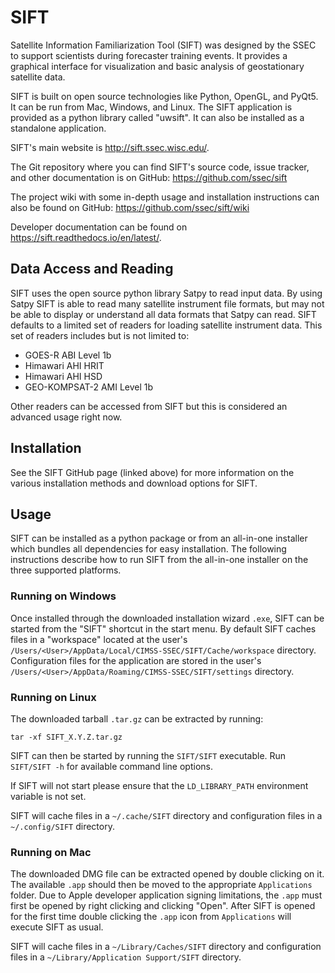# SIFT

Satellite Information Familiarization Tool (SIFT) was designed by the SSEC to
support scientists during forecaster training events. It provides a graphical
interface for visualization and basic analysis of geostationary satellite data.

SIFT is built on open source technologies like Python, OpenGL, and PyQt5. It
can be run from Mac, Windows, and Linux. The SIFT application is provided as
a python library called "uwsift". It can also be installed as a standalone
application.

SIFT's main website is http://sift.ssec.wisc.edu/.

The Git repository where you can find SIFT's source code, issue tracker, and
other documentation is on GitHub: https://github.com/ssec/sift

The project wiki with some in-depth usage and installation instructions can
also be found on GitHub: https://github.com/ssec/sift/wiki

Developer documentation can be found on https://sift.readthedocs.io/en/latest/.

## Data Access and Reading

SIFT uses the open source python library Satpy to read input data. By using
Satpy SIFT is able to read many satellite instrument file formats, but may not
be able to display or understand all data formats that Satpy can read. SIFT
defaults to a limited set of readers for loading satellite instrument data.
This set of readers includes but is not limited to:

* GOES-R ABI Level 1b
* Himawari AHI HRIT
* Himawari AHI HSD
* GEO-KOMPSAT-2 AMI Level 1b

Other readers can be accessed from SIFT but this is considered an advanced
usage right now.

## Installation

See the SIFT GitHub page (linked above) for more information on the various
installation methods and download options for SIFT.

## Usage

SIFT can be installed as a python package or from an all-in-one installer
which bundles all dependencies for easy installation. The following
instructions describe how to run SIFT from the all-in-one installer on the
three supported platforms.

### Running on Windows

Once installed through the downloaded installation wizard ``.exe``, SIFT
can be started from the "SIFT" shortcut in the start menu. By default SIFT
caches files in a "workspace" located at the user's
`/Users/<User>/AppData/Local/CIMSS-SSEC/SIFT/Cache/workspace` directory.
Configuration files for the application are stored in the user's
`/Users/<User>/AppData/Roaming/CIMSS-SSEC/SIFT/settings` directory.

### Running on Linux

The downloaded tarball `.tar.gz` can be extracted by running:

    tar -xf SIFT_X.Y.Z.tar.gz
    
SIFT can then be started by running the `SIFT/SIFT` executable. Run
`SIFT/SIFT -h` for available command line options.

If SIFT will not start please ensure that the `LD_LIBRARY_PATH` environment
variable is not set.

SIFT will cache files in a `~/.cache/SIFT` directory and configuration
files in a `~/.config/SIFT` directory.

### Running on Mac

The downloaded DMG file can be extracted opened by double clicking on it.
The available `.app` should then be moved to the appropriate `Applications`
folder. Due to Apple developer application signing limitations, the `.app`
must first be opened by right clicking and clicking "Open". After SIFT is
opened for the first time double clicking the `.app` icon from `Applications`
will execute SIFT as usual.

SIFT will cache files in a `~/Library/Caches/SIFT` directory and configuration
files in a `~/Library/Application Support/SIFT` directory.
